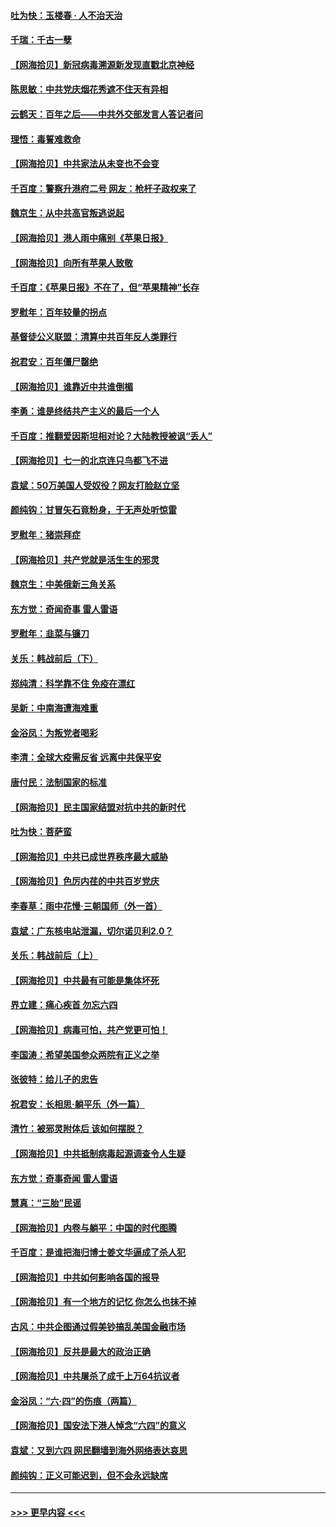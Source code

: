 #### [吐为快：玉楼春 · 人不治天治](../pages/nsc993/n13054028.md?t=06290652) 
#### [千瑞：千古一孽](../pages/nsc993/n13054016.md?t=06290652) 
#### [【网海拾贝】新冠病毒溯源新发现直戳北京神经](../pages/nsc993/n13052425.md?t=06290652) 
#### [陈思敏：中共党庆烟花秀遮不住天有异相](../pages/nsc993/n13052020.md?t=06290652) 
#### [云鹤天：百年之后——中共外交部发言人答记者问](../pages/nsc993/n13051604.md?t=06290652) 
#### [理悟：毒誓难救命](../pages/nsc993/n13051601.md?t=06290652) 
#### [【网海拾贝】中共家法从未变也不会变](../pages/nsc993/n13050366.md?t=06290652) 
#### [千百度：警察升港府二号 网友：枪杆子政权来了](../pages/nsc993/n13050261.md?t=06290652) 
#### [魏京生：从中共高官叛逃说起](../pages/nsc993/n13048997.md?t=06290652) 
#### [【网海拾贝】港人雨中痛别《苹果日报》](../pages/nsc993/n13048941.md?t=06290652) 
#### [【网海拾贝】向所有苹果人致敬](../pages/nsc993/n13046795.md?t=06290652) 
#### [千百度：《苹果日报》不在了，但“苹果精神”长存](../pages/nsc993/n13046703.md?t=06290652) 
#### [罗慰年：百年较量的拐点](../pages/nsc993/n13046542.md?t=06290652) 
#### [基督徒公义联盟：清算中共百年反人类罪行](../pages/nsc993/n13046499.md?t=06290652) 
#### [祝君安：百年僵尸罄绝](../pages/nsc993/n13045595.md?t=06290652) 
#### [【网海拾贝】谁靠近中共谁倒楣](../pages/nsc993/n13044667.md?t=06290652) 
#### [李勇：谁是终结共产主义的最后一个人](../pages/nsc993/n13044397.md?t=06290652) 
#### [千百度：推翻爱因斯坦相对论？大陆教授被讽“丢人”](../pages/nsc993/n13043908.md?t=06290652) 
#### [【网海拾贝】七一的北京连只鸟都飞不进](../pages/nsc993/n13041377.md?t=06290652) 
#### [袁斌：50万美国人受奴役？网友打脸赵立坚](../pages/nsc993/n13041330.md?t=06290652) 
#### [颜纯钩：甘冒矢石竟粉身，于无声处听惊雷](../pages/nsc993/n13041140.md?t=06290652) 
#### [罗慰年：猪崇拜症](../pages/nsc993/n13041071.md?t=06290652) 
#### [【网海拾贝】共产党就是活生生的邪灵](../pages/nsc993/n13036627.md?t=06290652) 
#### [魏京生：中美俄新三角关系](../pages/nsc993/n13035986.md?t=06290652) 
#### [东方觉：奇闻奇事 雷人雷语](../pages/nsc993/n13035878.md?t=06290652) 
#### [罗慰年：韭菜与镰刀](../pages/nsc993/n13034374.md?t=06290652) 
#### [关乐：韩战前后（下）](../pages/nsc993/n13034113.md?t=06290652) 
#### [郑纯清：科学靠不住 免疫在漂红](../pages/nsc993/n13034093.md?t=06290652) 
#### [吴新：中南海遭海难重](../pages/nsc993/n13034084.md?t=06290652) 
#### [金浴凤：为叛党者喝彩](../pages/nsc993/n13034058.md?t=06290652) 
#### [李清：全球大疫需反省 远离中共保平安](../pages/nsc993/n13033784.md?t=06290652) 
#### [唐付民：法制国家的标准](../pages/nsc993/n13032944.md?t=06290652) 
#### [【网海拾贝】民主国家结盟对抗中共的新时代](../pages/nsc993/n13031717.md?t=06290652) 
#### [吐为快：菩萨蛮](../pages/nsc993/n13030033.md?t=06290652) 
#### [【网海拾贝】中共已成世界秩序最大威胁](../pages/nsc993/n13028138.md?t=06290652) 
#### [【网海拾贝】色厉内荏的中共百岁党庆](../pages/nsc993/n13025582.md?t=06290652) 
#### [李春草：雨中花慢‧三朝国师（外一首）](../pages/nsc993/n13025567.md?t=06290652) 
#### [袁斌：广东核电站泄漏，切尔诺贝利2.0？](../pages/nsc993/n13025475.md?t=06290652) 
#### [关乐：韩战前后（上）](../pages/nsc993/n13025387.md?t=06290652) 
#### [【网海拾贝】中共最有可能是集体坏死](../pages/nsc993/n13023101.md?t=06290652) 
#### [界立建：痛心疾首 勿忘六四](../pages/nsc993/n13022339.md?t=06290652) 
#### [【网海拾贝】病毒可怕，共产党更可怕！](../pages/nsc993/n13020728.md?t=06290652) 
#### [李国涛：希望美国参众两院有正义之举](../pages/nsc993/n13020674.md?t=06290652) 
#### [张彼特：给儿子的忠告](../pages/nsc993/n13018934.md?t=06290652) 
#### [祝君安：长相思‧躺平乐（外一篇）](../pages/nsc993/n13018923.md?t=06290652) 
#### [清竹：被邪灵附体后 该如何摆脱？](../pages/nsc993/n13018877.md?t=06290652) 
#### [【网海拾贝】中共抵制病毒起源调查令人生疑](../pages/nsc993/n13017785.md?t=06290652) 
#### [东方觉：奇事奇闻 雷人雷语](../pages/nsc993/n13017577.md?t=06290652) 
#### [慧真：“三胎”民谣](../pages/nsc993/n13017394.md?t=06290652) 
#### [【网海拾贝】内卷与躺平：中国的时代图腾](../pages/nsc993/n13016128.md?t=06290652) 
#### [千百度：是谁把海归博士姜文华逼成了杀人犯](../pages/nsc993/n13015218.md?t=06290652) 
#### [【网海拾贝】中共如何影响各国的报导](../pages/nsc993/n13012599.md?t=06290652) 
#### [【网海拾贝】有一个地方的记忆 你怎么也抹不掉](../pages/nsc993/n13009802.md?t=06290652) 
#### [古风：中共企图通过假美钞搞乱美国金融市场](../pages/nsc993/n13009626.md?t=06290652) 
#### [【网海拾贝】反共是最大的政治正确](../pages/nsc993/n13007051.md?t=06290652) 
#### [【网海拾贝】中共屠杀了成千上万64抗议者](../pages/nsc993/n13002713.md?t=06290652) 
#### [金浴凤：“六·四”的伤痕（两篇）](../pages/nsc993/n13001719.md?t=06290652) 
#### [【网海拾贝】国安法下港人悼念“六四”的意义](../pages/nsc993/n13001039.md?t=06290652) 
#### [袁斌：又到六四 网民翻墙到海外网络表达哀思](../pages/nsc993/n13000995.md?t=06290652) 
#### [颜纯钩：正义可能迟到，但不会永远缺席](../pages/nsc993/n13000920.md?t=06290652) 

----
#### [ >>> 更早内容 <<< ](../indexes/nsc993-earlier.md)
